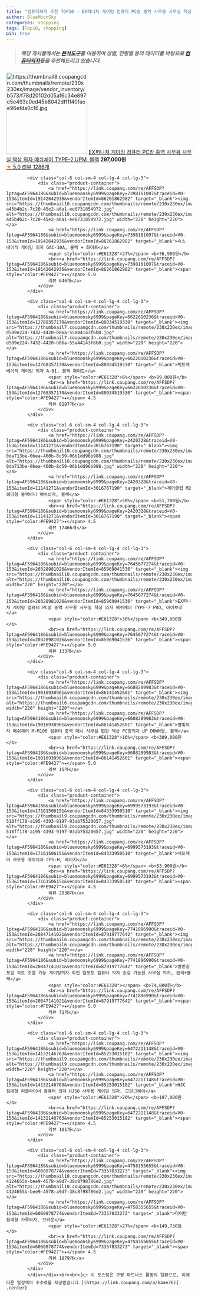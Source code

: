 ```yaml
---
title: "컴퓨터의자 추천 TOP10 - EX퍼니처 게이밍 컴퓨터 PC방 중역 사무용 사무실 책상 의자 메쉬체어 TYPE-2 UPM, 블랙"
author: BlueMoonSky
categories: shopping
tags: [Top10, shopping]
pin: true
---
```


> ##### 해당 게시물에서는 [**분석도구**](https://itemscout.io/)를 이용하여 **성별**, **연령별** 등의 데이터를 바탕으로 [**컴퓨터의자**](https://link.coupang.com/a/baae76)들을 추천해드리고 있습니다.
<div class="container"><div class="row">
            <div class="col-6 col-sm-4 col-lg-4 col-lg-3">
                <div class="product-container">
                    <a href="https://link.coupang.com/re/AFFSDP?lptag=AF5964186&subid=bluemoonsky6999&pageKey=7650932692&traceid=V0-153&itemId=20357101719&vendorItemId=4603544578" target="_blank"><img src="https://thumbnail8.coupangcdn.com/thumbnails/remote/230x230ex/image/vendor_inventory/b573/f78d20102d05af6c34e897e5e493c0ed45b8042dff1f40faee96efda0c16.jpg" alt="https://thumbnail8.coupangcdn.com/thumbnails/remote/230x230ex/image/vendor_inventory/b573/f78d20102d05af6c34e897e5e493c0ed45b8042dff1f40faee96efda0c16.jpg" width="220" height="220"></a>
                    <a href="https://link.coupang.com/re/AFFSDP?lptag=AF5964186&subid=bluemoonsky6999&pageKey=7650932692&traceid=V0-153&itemId=20357101719&vendorItemId=4603544578" target="_blank">EX퍼니처 게이밍 컴퓨터 PC방 중역 사무용 사무실 책상 의자 메쉬체어 TYPE-2 UPM, 블랙</a>
                    <span style="color:#E61328"></span> <b>297,000원</b>
                    <br><a href="https://link.coupang.com/re/AFFSDP?lptag=AF5964186&subid=bluemoonsky6999&pageKey=7650932692&traceid=V0-153&itemId=20357101719&vendorItemId=4603544578" target="_blank"><span style="color:#FE9427">★</span> 5.0
                    리뷰 1286개</a>
                </div>
            </div>
            
            <div class="col-6 col-sm-4 col-lg-4 col-lg-3">
                <div class="product-container">
                    <a href="https://link.coupang.com/re/AFFSDP?lptag=AF5964186&subid=bluemoonsky6999&pageKey=7398161097&traceid=V0-153&itemId=19142642936&vendorItemId=86261862982" target="_blank"><img src="https://thumbnail10.coupangcdn.com/thumbnails/remote/230x230ex/image/retail/images/6012540905967569-a45b4b2c-7c20-45e2-a6a1-ee0731854972.jpg" alt="https://thumbnail10.coupangcdn.com/thumbnails/remote/230x230ex/image/retail/images/6012540905967569-a45b4b2c-7c20-45e2-a6a1-ee0731854972.jpg" width="220" height="220"></a>
                    <a href="https://link.coupang.com/re/AFFSDP?lptag=AF5964186&subid=bluemoonsky6999&pageKey=7398161097&traceid=V0-153&itemId=19142642936&vendorItemId=86261862982" target="_blank">슈스 베이직 게이밍 의자 GAC-10A, 블랙 + 화이트</a>
                    <span style="color:#E61328">27%</span> <b>76,900원</b>
                    <br><a href="https://link.coupang.com/re/AFFSDP?lptag=AF5964186&subid=bluemoonsky6999&pageKey=7398161097&traceid=V0-153&itemId=19142642936&vendorItemId=86261862982" target="_blank"><span style="color:#FE9427">★</span> 5.0
                    리뷰 646개</a>
                </div>
            </div>
            
            <div class="col-6 col-sm-4 col-lg-4 col-lg-3">
                <div class="product-container">
                    <a href="https://link.coupang.com/re/AFFSDP?lptag=AF5964186&subid=bluemoonsky6999&pageKey=6622610236&traceid=V0-153&itemId=12768357170&vendorItemId=80034519330" target="_blank"><img src="https://thumbnail7.coupangcdn.com/thumbnails/remote/230x230ex/image/retail/images/1797198556796249-d509e224-7432-4420-b86a-55a44143f6b0.jpg" alt="https://thumbnail7.coupangcdn.com/thumbnails/remote/230x230ex/image/retail/images/1797198556796249-d509e224-7432-4420-b86a-55a44143f6b0.jpg" width="220" height="220"></a>
                    <a href="https://link.coupang.com/re/AFFSDP?lptag=AF5964186&subid=bluemoonsky6999&pageKey=6622610236&traceid=V0-153&itemId=12768357170&vendorItemId=80034519330" target="_blank">빅트랙 베이직 게이밍 의자 A-01, 블랙 화이트</a>
                    <span style="color:#E61328">6%</span> <b>89,000원</b>
                    <br><a href="https://link.coupang.com/re/AFFSDP?lptag=AF5964186&subid=bluemoonsky6999&pageKey=6622610236&traceid=V0-153&itemId=12768357170&vendorItemId=80034519330" target="_blank"><span style="color:#FE9427">★</span> 4.5
                    리뷰 6207개</a>
                </div>
            </div>
            
            <div class="col-6 col-sm-4 col-lg-4 col-lg-3">
                <div class="product-container">
                    <a href="https://link.coupang.com/re/AFFSDP?lptag=AF5964186&subid=bluemoonsky6999&pageKey=2420328&traceid=V0-153&itemId=11141271&vendorItemId=3016767190" target="_blank"><img src="https://thumbnail10.coupangcdn.com/thumbnails/remote/230x230ex/image/retail/images/1798370612786557-0da713be-0bea-460b-8c59-06b1dd96b988.jpg" alt="https://thumbnail10.coupangcdn.com/thumbnails/remote/230x230ex/image/retail/images/1798370612786557-0da713be-0bea-460b-8c59-06b1dd96b988.jpg" width="220" height="220"></a>
                    <a href="https://link.coupang.com/re/AFFSDP?lptag=AF5964186&subid=bluemoonsky6999&pageKey=2420328&traceid=V0-153&itemId=11141271&vendorItemId=3016767190" target="_blank">체어클럽 M2 헤더형 블랙바디 메쉬의자, 블랙</a>
                    <span style="color:#E61328">50%</span> <b>51,700원</b>
                    <br><a href="https://link.coupang.com/re/AFFSDP?lptag=AF5964186&subid=bluemoonsky6999&pageKey=2420328&traceid=V0-153&itemId=11141271&vendorItemId=3016767190" target="_blank"><span style="color:#FE9427">★</span> 4.5
                    리뷰 17466개</a>
                </div>
            </div>
            
            <div class="col-6 col-sm-4 col-lg-4 col-lg-3">
                <div class="product-container">
                    <a href="https://link.coupang.com/re/AFFSDP?lptag=AF5964186&subid=bluemoonsky6999&pageKey=7645677274&traceid=V0-153&itemId=20328981026&vendorItemId=85969041536" target="_blank"><img src="https://thumbnail10.coupangcdn.com/thumbnails/remote/230x230ex/image/vendor_inventory/bd62/8d95053cf48742ed791064df88c3f6f6eabfed2c0f29a661e1ef08a34d6a.jpg" alt="https://thumbnail10.coupangcdn.com/thumbnails/remote/230x230ex/image/vendor_inventory/bd62/8d95053cf48742ed791064df88c3f6f6eabfed2c0f29a661e1ef08a34d6a.jpg" width="220" height="220"></a>
                    <a href="https://link.coupang.com/re/AFFSDP?lptag=AF5964186&subid=bluemoonsky6999&pageKey=7645677274&traceid=V0-153&itemId=20328981026&vendorItemId=85969041536" target="_blank">EX퍼니처 게이밍 컴퓨터 PC방 중역 사무용 사무실 책상 의자 메쉬체어 TYPE-7 PRO, 아이보리</a>
                    <span style="color:#E61328">30%</span> <b>349,000원</b>
                    <br><a href="https://link.coupang.com/re/AFFSDP?lptag=AF5964186&subid=bluemoonsky6999&pageKey=7645677274&traceid=V0-153&itemId=20328981026&vendorItemId=85969041536" target="_blank"><span style="color:#FE9427">★</span> 5.0
                    리뷰 133개</a>
                </div>
            </div>
            
            <div class="col-6 col-sm-4 col-lg-4 col-lg-3">
                <div class="product-container">
                    <a href="https://link.coupang.com/re/AFFSDP?lptag=AF5964186&subid=bluemoonsky6999&pageKey=6608289983&traceid=V0-153&itemId=19016930961&vendorItemId=86141452601" target="_blank"><img src="https://thumbnail6.coupangcdn.com/thumbnails/remote/230x230ex/image/vendor_inventory/128b/72b1ef6c3463261c2e9777a20be1931c29c51c581d00864d625292390e9c.jpg" alt="https://thumbnail6.coupangcdn.com/thumbnails/remote/230x230ex/image/vendor_inventory/128b/72b1ef6c3463261c2e9777a20be1931c29c51c581d00864d625292390e9c.jpg" width="220" height="220"></a>
                    <a href="https://link.coupang.com/re/AFFSDP?lptag=AF5964186&subid=bluemoonsky6999&pageKey=6608289983&traceid=V0-153&itemId=19016930961&vendorItemId=86141452601" target="_blank">별빛의자 메쉬체어 M-M100 컴퓨터 중역 매시 사무실 편한 책상 PC방의자 UP DOWN형, 블랙</a>
                    <span style="color:#E61328">16%</span> <b>309,000원</b>
                    <br><a href="https://link.coupang.com/re/AFFSDP?lptag=AF5964186&subid=bluemoonsky6999&pageKey=6608289983&traceid=V0-153&itemId=19016930961&vendorItemId=86141452601" target="_blank"><span style="color:#FE9427">★</span> 5.0
                    리뷰 15개</a>
                </div>
            </div>
            
            <div class="col-6 col-sm-4 col-lg-4 col-lg-3">
                <div class="product-container">
                    <a href="https://link.coupang.com/re/AFFSDP?lptag=AF5964186&subid=bluemoonsky6999&pageKey=6999573193&traceid=V0-153&itemId=17161506151&vendorItemId=84333950510" target="_blank"><img src="https://thumbnail9.coupangcdn.com/thumbnails/remote/230x230ex/image/retail/images/4088950430767205-518ff178-a195-4393-9197-03ab75320057.jpg" alt="https://thumbnail9.coupangcdn.com/thumbnails/remote/230x230ex/image/retail/images/4088950430767205-518ff178-a195-4393-9197-03ab75320057.jpg" width="220" height="220"></a>
                    <a href="https://link.coupang.com/re/AFFSDP?lptag=AF5964186&subid=bluemoonsky6999&pageKey=6999573193&traceid=V0-153&itemId=17161506151&vendorItemId=84333950510" target="_blank">네오체어 사무용 메쉬의자 CPS-H, 베이지</a>
                    <span style="color:#E61328">6%</span> <b>53,900원</b>
                    <br><a href="https://link.coupang.com/re/AFFSDP?lptag=AF5964186&subid=bluemoonsky6999&pageKey=6999573193&traceid=V0-153&itemId=17161506151&vendorItemId=84333950510" target="_blank"><span style="color:#FE9427">★</span> 4.5
                    리뷰 2938개</a>
                </div>
            </div>
            
            <div class="col-6 col-sm-4 col-lg-4 col-lg-3">
                <div class="product-container">
                    <a href="https://link.coupang.com/re/AFFSDP?lptag=AF5964186&subid=bluemoonsky6999&pageKey=7741896990&traceid=V0-153&itemId=20847141021&vendorItemId=87919777642" target="_blank"><img src="https://thumbnail6.coupangcdn.com/thumbnails/remote/230x230ex/image/vendor_inventory/981f/65b08f934fe54b142adf7a63af4d15387bf28b5883ab3b1537a389d316cc.png" alt="https://thumbnail6.coupangcdn.com/thumbnails/remote/230x230ex/image/vendor_inventory/981f/65b08f934fe54b142adf7a63af4d15387bf28b5883ab3b1537a389d316cc.png" width="220" height="220"></a>
                    <a href="https://link.coupang.com/re/AFFSDP?lptag=AF5964186&subid=bluemoonsky6999&pageKey=7741896990&traceid=V0-153&itemId=20847141021&vendorItemId=87919777642" target="_blank">발받침 포함 각도 조절 가능 게이밍의자 회전 컴포트 컴퓨터 의자 승강 가능한 사무실 의자, 흰색+블랙</a>
                    <span style="color:#E61328"></span> <b>74,800원</b>
                    <br><a href="https://link.coupang.com/re/AFFSDP?lptag=AF5964186&subid=bluemoonsky6999&pageKey=7741896990&traceid=V0-153&itemId=20847141021&vendorItemId=87919777642" target="_blank"><span style="color:#FE9427">★</span> 5.0
                    리뷰 71개</a>
                </div>
            </div>
            
            <div class="col-6 col-sm-4 col-lg-4 col-lg-3">
                <div class="product-container">
                    <a href="https://link.coupang.com/re/AFFSDP?lptag=AF5964186&subid=bluemoonsky6999&pageKey=6472211148&traceid=V0-153&itemId=14132146763&vendorItemId=85253015182" target="_blank"><img src="https://thumbnail9.coupangcdn.com/thumbnails/remote/230x230ex/image/vendor_inventory/5db3/698a23e68f35005718571ffec77b356529abd060742811c2b45f94d6a1de.jpg" alt="https://thumbnail9.coupangcdn.com/thumbnails/remote/230x230ex/image/vendor_inventory/5db3/698a23e68f35005718571ffec77b356529abd060742811c2b45f94d6a1de.jpg" width="220" height="220"></a>
                    <a href="https://link.coupang.com/re/AFFSDP?lptag=AF5964186&subid=bluemoonsky6999&pageKey=6472211148&traceid=V0-153&itemId=14132146763&vendorItemId=85253015182" target="_blank">HJC 침대형 리클라이너 컴퓨터 의자 HJ50 사무용 게이밍 의자, 모던그레이</a>
                    <span style="color:#E61328">20%</span> <b>197,000원</b>
                    <br><a href="https://link.coupang.com/re/AFFSDP?lptag=AF5964186&subid=bluemoonsky6999&pageKey=6472211148&traceid=V0-153&itemId=14132146763&vendorItemId=85253015182" target="_blank"><span style="color:#FE9427">★</span> 4.5
                    리뷰 101개</a>
                </div>
            </div>
            
            <div class="col-6 col-sm-4 col-lg-4 col-lg-3">
                <div class="product-container">
                    <a href="https://link.coupang.com/re/AFFSDP?lptag=AF5964186&subid=bluemoonsky6999&pageKey=4758355655&traceid=V0-153&itemId=6060878774&vendorItemId=73357833273" target="_blank"><img src="https://thumbnail10.coupangcdn.com/thumbnails/remote/230x230ex/image/retail/images/3810543697403923-4124655b-bee9-4578-a9d7-38c8f98786e2.jpg" alt="https://thumbnail10.coupangcdn.com/thumbnails/remote/230x230ex/image/retail/images/3810543697403923-4124655b-bee9-4578-a9d7-38c8f98786e2.jpg" width="220" height="220"></a>
                    <a href="https://link.coupang.com/re/AFFSDP?lptag=AF5964186&subid=bluemoonsky6999&pageKey=4758355655&traceid=V0-153&itemId=6060878774&vendorItemId=73357833273" target="_blank">타이탄 침대형 가죽의자, 브라운</a>
                    <span style="color:#E61328">27%</span> <b>149,730원</b>
                    <br><a href="https://link.coupang.com/re/AFFSDP?lptag=AF5964186&subid=bluemoonsky6999&pageKey=4758355655&traceid=V0-153&itemId=6060878774&vendorItemId=73357833273" target="_blank"><span style="color:#FE9427">★</span> 4.5
                    리뷰 1879개</a>
                </div>
            </div>
            </div></div><br><br>[👉 이 포스팅은 쿠팡 파트너스 활동의 일환으로, 이에 따른 일정액의 수수료를 제공받습니다.](https://link.coupang.com/a/baae76){: .center}